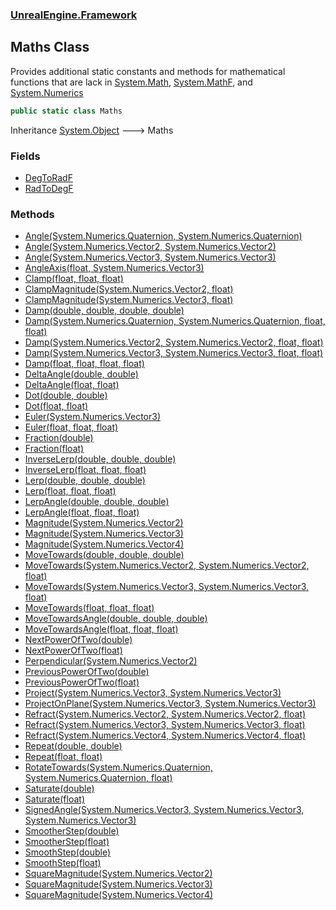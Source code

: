 ### [UnrealEngine.Framework](./UnrealEngine-Framework.md 'UnrealEngine.Framework')
## Maths Class
Provides additional static constants and methods for mathematical functions that are lack in [System.Math](https://docs.microsoft.com/en-us/dotnet/api/System.Math 'System.Math'), [System.MathF](https://docs.microsoft.com/en-us/dotnet/api/System.MathF 'System.MathF'), and [System.Numerics](https://docs.microsoft.com/en-us/dotnet/api/System.Numerics 'System.Numerics')  
```csharp
public static class Maths
```
Inheritance [System.Object](https://docs.microsoft.com/en-us/dotnet/api/System.Object 'System.Object') &#129106; Maths  
### Fields
- [DegToRadF](./UnrealEngine-Framework-Maths-DegToRadF.md 'UnrealEngine.Framework.Maths.DegToRadF')
- [RadToDegF](./UnrealEngine-Framework-Maths-RadToDegF.md 'UnrealEngine.Framework.Maths.RadToDegF')
### Methods
- [Angle(System.Numerics.Quaternion, System.Numerics.Quaternion)](./UnrealEngine-Framework-Maths-Angle(System-Numerics-Quaternion_System-Numerics-Quaternion).md 'UnrealEngine.Framework.Maths.Angle(System.Numerics.Quaternion, System.Numerics.Quaternion)')
- [Angle(System.Numerics.Vector2, System.Numerics.Vector2)](./UnrealEngine-Framework-Maths-Angle(System-Numerics-Vector2_System-Numerics-Vector2).md 'UnrealEngine.Framework.Maths.Angle(System.Numerics.Vector2, System.Numerics.Vector2)')
- [Angle(System.Numerics.Vector3, System.Numerics.Vector3)](./UnrealEngine-Framework-Maths-Angle(System-Numerics-Vector3_System-Numerics-Vector3).md 'UnrealEngine.Framework.Maths.Angle(System.Numerics.Vector3, System.Numerics.Vector3)')
- [AngleAxis(float, System.Numerics.Vector3)](./UnrealEngine-Framework-Maths-AngleAxis(float_System-Numerics-Vector3).md 'UnrealEngine.Framework.Maths.AngleAxis(float, System.Numerics.Vector3)')
- [Clamp(float, float, float)](./UnrealEngine-Framework-Maths-Clamp(float_float_float).md 'UnrealEngine.Framework.Maths.Clamp(float, float, float)')
- [ClampMagnitude(System.Numerics.Vector2, float)](./UnrealEngine-Framework-Maths-ClampMagnitude(System-Numerics-Vector2_float).md 'UnrealEngine.Framework.Maths.ClampMagnitude(System.Numerics.Vector2, float)')
- [ClampMagnitude(System.Numerics.Vector3, float)](./UnrealEngine-Framework-Maths-ClampMagnitude(System-Numerics-Vector3_float).md 'UnrealEngine.Framework.Maths.ClampMagnitude(System.Numerics.Vector3, float)')
- [Damp(double, double, double, double)](./UnrealEngine-Framework-Maths-Damp(double_double_double_double).md 'UnrealEngine.Framework.Maths.Damp(double, double, double, double)')
- [Damp(System.Numerics.Quaternion, System.Numerics.Quaternion, float, float)](./UnrealEngine-Framework-Maths-Damp(System-Numerics-Quaternion_System-Numerics-Quaternion_float_float).md 'UnrealEngine.Framework.Maths.Damp(System.Numerics.Quaternion, System.Numerics.Quaternion, float, float)')
- [Damp(System.Numerics.Vector2, System.Numerics.Vector2, float, float)](./UnrealEngine-Framework-Maths-Damp(System-Numerics-Vector2_System-Numerics-Vector2_float_float).md 'UnrealEngine.Framework.Maths.Damp(System.Numerics.Vector2, System.Numerics.Vector2, float, float)')
- [Damp(System.Numerics.Vector3, System.Numerics.Vector3, float, float)](./UnrealEngine-Framework-Maths-Damp(System-Numerics-Vector3_System-Numerics-Vector3_float_float).md 'UnrealEngine.Framework.Maths.Damp(System.Numerics.Vector3, System.Numerics.Vector3, float, float)')
- [Damp(float, float, float, float)](./UnrealEngine-Framework-Maths-Damp(float_float_float_float).md 'UnrealEngine.Framework.Maths.Damp(float, float, float, float)')
- [DeltaAngle(double, double)](./UnrealEngine-Framework-Maths-DeltaAngle(double_double).md 'UnrealEngine.Framework.Maths.DeltaAngle(double, double)')
- [DeltaAngle(float, float)](./UnrealEngine-Framework-Maths-DeltaAngle(float_float).md 'UnrealEngine.Framework.Maths.DeltaAngle(float, float)')
- [Dot(double, double)](./UnrealEngine-Framework-Maths-Dot(double_double).md 'UnrealEngine.Framework.Maths.Dot(double, double)')
- [Dot(float, float)](./UnrealEngine-Framework-Maths-Dot(float_float).md 'UnrealEngine.Framework.Maths.Dot(float, float)')
- [Euler(System.Numerics.Vector3)](./UnrealEngine-Framework-Maths-Euler(System-Numerics-Vector3).md 'UnrealEngine.Framework.Maths.Euler(System.Numerics.Vector3)')
- [Euler(float, float, float)](./UnrealEngine-Framework-Maths-Euler(float_float_float).md 'UnrealEngine.Framework.Maths.Euler(float, float, float)')
- [Fraction(double)](./UnrealEngine-Framework-Maths-Fraction(double).md 'UnrealEngine.Framework.Maths.Fraction(double)')
- [Fraction(float)](./UnrealEngine-Framework-Maths-Fraction(float).md 'UnrealEngine.Framework.Maths.Fraction(float)')
- [InverseLerp(double, double, double)](./UnrealEngine-Framework-Maths-InverseLerp(double_double_double).md 'UnrealEngine.Framework.Maths.InverseLerp(double, double, double)')
- [InverseLerp(float, float, float)](./UnrealEngine-Framework-Maths-InverseLerp(float_float_float).md 'UnrealEngine.Framework.Maths.InverseLerp(float, float, float)')
- [Lerp(double, double, double)](./UnrealEngine-Framework-Maths-Lerp(double_double_double).md 'UnrealEngine.Framework.Maths.Lerp(double, double, double)')
- [Lerp(float, float, float)](./UnrealEngine-Framework-Maths-Lerp(float_float_float).md 'UnrealEngine.Framework.Maths.Lerp(float, float, float)')
- [LerpAngle(double, double, double)](./UnrealEngine-Framework-Maths-LerpAngle(double_double_double).md 'UnrealEngine.Framework.Maths.LerpAngle(double, double, double)')
- [LerpAngle(float, float, float)](./UnrealEngine-Framework-Maths-LerpAngle(float_float_float).md 'UnrealEngine.Framework.Maths.LerpAngle(float, float, float)')
- [Magnitude(System.Numerics.Vector2)](./UnrealEngine-Framework-Maths-Magnitude(System-Numerics-Vector2).md 'UnrealEngine.Framework.Maths.Magnitude(System.Numerics.Vector2)')
- [Magnitude(System.Numerics.Vector3)](./UnrealEngine-Framework-Maths-Magnitude(System-Numerics-Vector3).md 'UnrealEngine.Framework.Maths.Magnitude(System.Numerics.Vector3)')
- [Magnitude(System.Numerics.Vector4)](./UnrealEngine-Framework-Maths-Magnitude(System-Numerics-Vector4).md 'UnrealEngine.Framework.Maths.Magnitude(System.Numerics.Vector4)')
- [MoveTowards(double, double, double)](./UnrealEngine-Framework-Maths-MoveTowards(double_double_double).md 'UnrealEngine.Framework.Maths.MoveTowards(double, double, double)')
- [MoveTowards(System.Numerics.Vector2, System.Numerics.Vector2, float)](./UnrealEngine-Framework-Maths-MoveTowards(System-Numerics-Vector2_System-Numerics-Vector2_float).md 'UnrealEngine.Framework.Maths.MoveTowards(System.Numerics.Vector2, System.Numerics.Vector2, float)')
- [MoveTowards(System.Numerics.Vector3, System.Numerics.Vector3, float)](./UnrealEngine-Framework-Maths-MoveTowards(System-Numerics-Vector3_System-Numerics-Vector3_float).md 'UnrealEngine.Framework.Maths.MoveTowards(System.Numerics.Vector3, System.Numerics.Vector3, float)')
- [MoveTowards(float, float, float)](./UnrealEngine-Framework-Maths-MoveTowards(float_float_float).md 'UnrealEngine.Framework.Maths.MoveTowards(float, float, float)')
- [MoveTowardsAngle(double, double, double)](./UnrealEngine-Framework-Maths-MoveTowardsAngle(double_double_double).md 'UnrealEngine.Framework.Maths.MoveTowardsAngle(double, double, double)')
- [MoveTowardsAngle(float, float, float)](./UnrealEngine-Framework-Maths-MoveTowardsAngle(float_float_float).md 'UnrealEngine.Framework.Maths.MoveTowardsAngle(float, float, float)')
- [NextPowerOfTwo(double)](./UnrealEngine-Framework-Maths-NextPowerOfTwo(double).md 'UnrealEngine.Framework.Maths.NextPowerOfTwo(double)')
- [NextPowerOfTwo(float)](./UnrealEngine-Framework-Maths-NextPowerOfTwo(float).md 'UnrealEngine.Framework.Maths.NextPowerOfTwo(float)')
- [Perpendicular(System.Numerics.Vector2)](./UnrealEngine-Framework-Maths-Perpendicular(System-Numerics-Vector2).md 'UnrealEngine.Framework.Maths.Perpendicular(System.Numerics.Vector2)')
- [PreviousPowerOfTwo(double)](./UnrealEngine-Framework-Maths-PreviousPowerOfTwo(double).md 'UnrealEngine.Framework.Maths.PreviousPowerOfTwo(double)')
- [PreviousPowerOfTwo(float)](./UnrealEngine-Framework-Maths-PreviousPowerOfTwo(float).md 'UnrealEngine.Framework.Maths.PreviousPowerOfTwo(float)')
- [Project(System.Numerics.Vector3, System.Numerics.Vector3)](./UnrealEngine-Framework-Maths-Project(System-Numerics-Vector3_System-Numerics-Vector3).md 'UnrealEngine.Framework.Maths.Project(System.Numerics.Vector3, System.Numerics.Vector3)')
- [ProjectOnPlane(System.Numerics.Vector3, System.Numerics.Vector3)](./UnrealEngine-Framework-Maths-ProjectOnPlane(System-Numerics-Vector3_System-Numerics-Vector3).md 'UnrealEngine.Framework.Maths.ProjectOnPlane(System.Numerics.Vector3, System.Numerics.Vector3)')
- [Refract(System.Numerics.Vector2, System.Numerics.Vector2, float)](./UnrealEngine-Framework-Maths-Refract(System-Numerics-Vector2_System-Numerics-Vector2_float).md 'UnrealEngine.Framework.Maths.Refract(System.Numerics.Vector2, System.Numerics.Vector2, float)')
- [Refract(System.Numerics.Vector3, System.Numerics.Vector3, float)](./UnrealEngine-Framework-Maths-Refract(System-Numerics-Vector3_System-Numerics-Vector3_float).md 'UnrealEngine.Framework.Maths.Refract(System.Numerics.Vector3, System.Numerics.Vector3, float)')
- [Refract(System.Numerics.Vector4, System.Numerics.Vector4, float)](./UnrealEngine-Framework-Maths-Refract(System-Numerics-Vector4_System-Numerics-Vector4_float).md 'UnrealEngine.Framework.Maths.Refract(System.Numerics.Vector4, System.Numerics.Vector4, float)')
- [Repeat(double, double)](./UnrealEngine-Framework-Maths-Repeat(double_double).md 'UnrealEngine.Framework.Maths.Repeat(double, double)')
- [Repeat(float, float)](./UnrealEngine-Framework-Maths-Repeat(float_float).md 'UnrealEngine.Framework.Maths.Repeat(float, float)')
- [RotateTowards(System.Numerics.Quaternion, System.Numerics.Quaternion, float)](./UnrealEngine-Framework-Maths-RotateTowards(System-Numerics-Quaternion_System-Numerics-Quaternion_float).md 'UnrealEngine.Framework.Maths.RotateTowards(System.Numerics.Quaternion, System.Numerics.Quaternion, float)')
- [Saturate(double)](./UnrealEngine-Framework-Maths-Saturate(double).md 'UnrealEngine.Framework.Maths.Saturate(double)')
- [Saturate(float)](./UnrealEngine-Framework-Maths-Saturate(float).md 'UnrealEngine.Framework.Maths.Saturate(float)')
- [SignedAngle(System.Numerics.Vector3, System.Numerics.Vector3, System.Numerics.Vector3)](./UnrealEngine-Framework-Maths-SignedAngle(System-Numerics-Vector3_System-Numerics-Vector3_System-Numerics-Vector3).md 'UnrealEngine.Framework.Maths.SignedAngle(System.Numerics.Vector3, System.Numerics.Vector3, System.Numerics.Vector3)')
- [SmootherStep(double)](./UnrealEngine-Framework-Maths-SmootherStep(double).md 'UnrealEngine.Framework.Maths.SmootherStep(double)')
- [SmootherStep(float)](./UnrealEngine-Framework-Maths-SmootherStep(float).md 'UnrealEngine.Framework.Maths.SmootherStep(float)')
- [SmoothStep(double)](./UnrealEngine-Framework-Maths-SmoothStep(double).md 'UnrealEngine.Framework.Maths.SmoothStep(double)')
- [SmoothStep(float)](./UnrealEngine-Framework-Maths-SmoothStep(float).md 'UnrealEngine.Framework.Maths.SmoothStep(float)')
- [SquareMagnitude(System.Numerics.Vector2)](./UnrealEngine-Framework-Maths-SquareMagnitude(System-Numerics-Vector2).md 'UnrealEngine.Framework.Maths.SquareMagnitude(System.Numerics.Vector2)')
- [SquareMagnitude(System.Numerics.Vector3)](./UnrealEngine-Framework-Maths-SquareMagnitude(System-Numerics-Vector3).md 'UnrealEngine.Framework.Maths.SquareMagnitude(System.Numerics.Vector3)')
- [SquareMagnitude(System.Numerics.Vector4)](./UnrealEngine-Framework-Maths-SquareMagnitude(System-Numerics-Vector4).md 'UnrealEngine.Framework.Maths.SquareMagnitude(System.Numerics.Vector4)')
